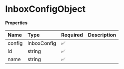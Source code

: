 # InboxConfigObject

**Properties**

| Name   | Type        | Required | Description |
| :----- | :---------- | :------- | :---------- |
| config | InboxConfig | ✅       |             |
| id     | string      | ✅       |             |
| name   | string      | ✅       |             |
